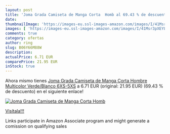 ```yaml
---
layout: post
title: 'Joma Grada Camiseta de Manga Corta  Homb al 69.43 % de descuento'
date: 
thumbnailImage: 'https://images-eu.ssl-images-amazon.com/images/I/41Msr3pXEYL._SL200_.jpg'
images: [ 'https://images-eu.ssl-images-amazon.com/images/I/41Msr3pXEYL._SL200_.jpg' ]
comments: true
category: ofertas
author: ring
slug: B06Y66M88W
description:
actualPrice: 6.71 EUR
comparePrice: 21.95 EUR
inStock: true
---
```


Ahora mismo tienes [Joma Grada Camiseta de Manga Corta  Hombre  Multicolor  Verde/Blanco   6XS-5XS](https://www.amazon.es/dp/B06Y66M88W/?tag=tolees-21) a 6.71 EUR (original: 21.95 EUR) (69.43 %  de descuento) en el siguiente enlace!

[![Joma Grada Camiseta de Manga Corta  Homb](https://images-eu.ssl-images-amazon.com/images/I/41Msr3pXEYL._SL200_.jpg)](https://www.amazon.es/dp/B06Y66M88W/?tag=tolees-21)

[Visítala!!!](https://www.amazon.es/dp/B06Y66M88W/?tag=tolees-21)

Links participate in Amazon Associate program and might generate a comission on qualifying sales
